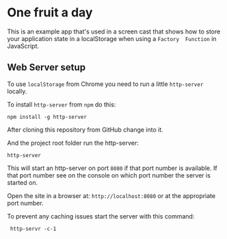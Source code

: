 # One fruit a day

This is an example app that's used in a screen cast that shows how to store your application state in a localStorage when using a `Factory  Function` in JavaScript.

## Web Server setup

To use `localStorage` from Chrome you need to run a little `http-server` locally.

To install `http-server` from `npm` do this:

```
npm install -g http-server
```

After cloning this repository from GitHub change into it.

And the project root folder run the http-server:

```
http-server
```

This will start an http-server on port `8080` if that port number is available. If that port number see on the console on which port number the server is started on.

Open the site in a browser at: `http://localhost:8080` or at the appropriate port number.

To prevent any caching issues start the server with this command:

```
 http-servr -c-1
``` 
 




